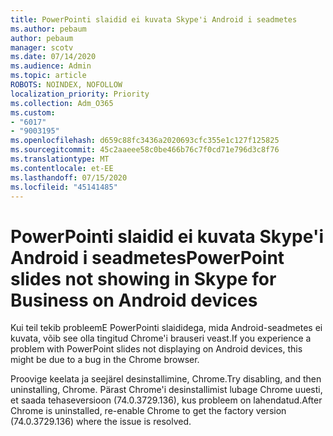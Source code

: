 ```yaml
---
title: PowerPointi slaidid ei kuvata Skype'i Android i seadmetes
ms.author: pebaum
author: pebaum
manager: scotv
ms.date: 07/14/2020
ms.audience: Admin
ms.topic: article
ROBOTS: NOINDEX, NOFOLLOW
localization_priority: Priority
ms.collection: Adm_O365
ms.custom:
- "6017"
- "9003195"
ms.openlocfilehash: d659c88fc3436a2020693cfc355e1c127f125825
ms.sourcegitcommit: 45c2aaeee58c0be466b76c7f0cd71e796d3c8f76
ms.translationtype: MT
ms.contentlocale: et-EE
ms.lasthandoff: 07/15/2020
ms.locfileid: "45141485"
---
```

# <a name="powerpoint-slides-not-showing-in-skype-for-business-on-android-devices"></a><span data-ttu-id="6ebcf-102">PowerPointi slaidid ei kuvata Skype'i Android i seadmetes</span><span class="sxs-lookup"><span data-stu-id="6ebcf-102">PowerPoint slides not showing in Skype for Business on Android devices</span></span>

<span data-ttu-id="6ebcf-103">Kui teil tekib probleemE PowerPointi slaididega, mida Android-seadmetes ei kuvata, võib see olla tingitud Chrome'i brauseri veast.</span><span class="sxs-lookup"><span data-stu-id="6ebcf-103">If you experience a problem with PowerPoint slides not displaying on Android devices, this might be due to a bug in the Chrome browser.</span></span>

<span data-ttu-id="6ebcf-104">Proovige keelata ja seejärel desinstallimine, Chrome.</span><span class="sxs-lookup"><span data-stu-id="6ebcf-104">Try disabling, and then uninstalling, Chrome.</span></span> <span data-ttu-id="6ebcf-105">Pärast Chrome'i desinstallimist lubage Chrome uuesti, et saada tehaseversioon (74.0.3729.136), kus probleem on lahendatud.</span><span class="sxs-lookup"><span data-stu-id="6ebcf-105">After Chrome is uninstalled, re-enable Chrome to get the factory version (74.0.3729.136) where the issue is resolved.</span></span>